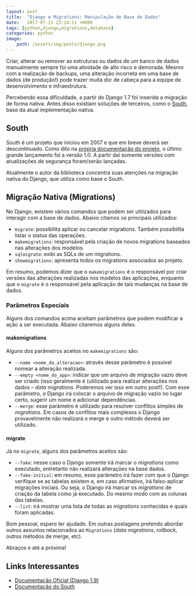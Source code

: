 ```yaml
---
layout: post
title:  "Django e Migrations: Manipulação de Base de Dados"
date:   2017-07-11 23:14:11 +0000
tags: [python,django,migrations,database]
categories: python
image:  
    path: /assets/img/posts/django.png
---
```


Criar, alterar ou remover as estruturas ou dados de um banco de dados manualmente sempre foi uma atividade de alto risco e demorada. Mesmo com a realização de backups, uma alteração incorreta em uma base de dados (de produção!) pode trazer muita dor de cabeça para a equipe de desenvolvimento e infraestrutura.

Percebendo essa dificuldade, a partir do Django 1.7 foi inserida a migração de forma nativa. Antes disso existiam soluções de terceiros, como o [South](http://south.readthedocs.io/en/latest/), base da atual implementação nativa.

## South

South é um projeto que iniciou em 2007 e que em breve deverá ser descontinuado. Como dito na [própria documentação do projeto](http://south.readthedocs.io/en/latest/releasenotes/1.0.html), o último grande lançamento foi a versão 1.0. A partir daí somente versões com atualizações de segurança foram/serão lançadas.

Atualmente o autor da biblioteca concentra suas atenções na migração nativa do Django, que utiliza como base o South.

## Migração Nativa (Migrations)

No Django, existem vários comandos que podem ser utilizados para interagir com a base de dados. Abaixo citamos os principais utilizados:

* `migrate`: possibilita aplicar ou cancelar migrations. Também possibilita listar o status das operações.
* `makemigrations`: responsável pela criação de novos migrations baseados nas alterações dos modelos.
* `sqlmigrate`: exibi as SQLs de um migrations.
* `showmigrations`: apresenta todos os migrations associados ao projeto.

Em resumo, podemos dizer que o `makemigrations` é o responsável por criar versões das alterações realizadas nos modelos das aplicações, enquanto que o `migrate` é o responsável pela aplicação de tais mudanças na base de dados.

### Parâmetros Especiais

Alguns dos comandos acima aceitam parâmetros que podem modificar a ação a ser executada. Abaixo citaremos alguns deles.

#### makemigrations

Alguns dos parâmetros aceitos no `makemigrations` são:

* `--name <nome_da_alteracao>`: através desse parâmetro é possível nomear a alteração realizada.
* `--empty <nome_do_app>`: indicar que um arquivo de migração vazio deve ser criado (isso geralmente é (utilizado para realizar alterações nos dados – *data migrations*. Poderemos ver isso em outro post!). Com esse parâmetro, o Django irá colocar o arquivo de migração vazio no lugar certo, sugerir um nome e adicionar dependências.
* `--merge`: esse parâmetro é utilizado para resolver conflitos simples de *migrations*. Em casos de conflitos mais complexos o Django provavelmente não realizará o merge e outro método deverá ser utilizado.

#### migrate

Já no `migrate`, alguns dos parâmetros aceitos são:

* `--fake`: nesse caso o Django somente irá marcar o *migrations* como executado, entretanto não realizará alterações na base dados.
* `--fake-initial`: em resumo, esse parâmetro irá fazer com que o Django verifique se as tabelas existem e, em caso afirmativo, irá falso-aplicar migrações iniciais. Ou seja, o Django irá marcar os *migrations* de criação da tabela como já executado. Do mesmo modo com as colunas das tabelas.
* `--list`: irá mostrar uma lista de todas as *migrations* conhecidas e quais foram aplicadas.

Bom pessoal, espero ter ajudado. Em outras postagens pretendo abordar outros assuntos relacionados ao `Migrations` (*data migrations*, *rollback*, outros métodos de merge, etc).

Abraços e até a próxima!

## Links Interessantes

* [Documentação Oficial (Django 1.9)](https://docs.djangoproject.com/pt-br/1.9/topics/migrations/)
* [Documentação do South](http://south.readthedocs.io/en/latest/)
